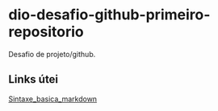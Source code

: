 # dio-desafio-github-primeiro-repositorio
Desafio de projeto/github.

## Links útei
[Sintaxe_basica_markdown](https://www.markdownguide.org/getting-started/)
